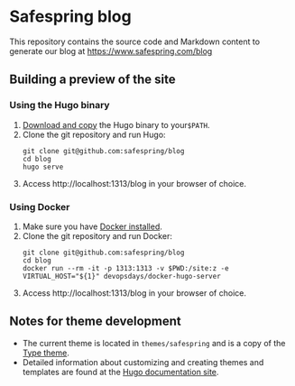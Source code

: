 # Safespring blog

This repository contains the source code and Markdown content to generate our
blog at https://www.safespring.com/blog

## Building a preview of the site

### Using the Hugo binary

1. [Download and copy][1] the Hugo binary to your`$PATH`.
2. Clone the git repository and run Hugo:
   ```
   git clone git@github.com:safespring/blog
   cd blog
   hugo serve
   ```
3. Access http://localhost:1313/blog in your browser of choice.

[1]: https://gohugo.io/overview/installing/

### Using Docker

1. Make sure you have [Docker installed][2].
2. Clone the git repository and run Docker:
   ```
   git clone git@github.com:safespring/blog
   cd blog
   docker run --rm -it -p 1313:1313 -v $PWD:/site:z -e VIRTUAL_HOST="${1}" devopsdays/docker-hugo-server
   ```
3. Access http://localhost:1313/blog in your browser of choice.

[2]:https://www.docker.com/community-edition#/download

## Notes for theme development

* The current theme is located in `themes/safespring` and is a copy of the [Type theme][3].
* Detailed information about customizing and creating themes and templates are found at the [Hugo documentation site][4].

[3]: https://github.com/digitalcraftsman/hugo-type-theme
[4]: https://gohugo.io/themes/customizing/

